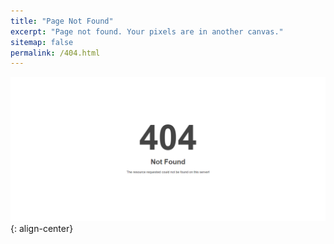 ```yaml
---
title: "Page Not Found"
excerpt: "Page not found. Your pixels are in another canvas."
sitemap: false
permalink: /404.html
---
```


![](../assets/images/404.png){: align-center}
